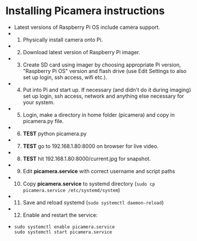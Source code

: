 # Installing Picamera instructions
- Latest versions of Raspberry Pi OS include camera support.
- 1. Physically install camera onto Pi.
- 2. Download latest version of Raspberry Pi imager.
- 3. Create SD card using imager by choosing appropriate Pi version, "Raspberry Pi OS" version and flash drive (use Edit Settings to also set up login, ssh access, wifi etc.).
- 4. Put into Pi and start up. If necessary (and didn't do it during imaging) set up login, ssh access, network and anything else necessary for your system.
- 5. Login, make a directory in home folder (picamera) and copy in picamera.py file.
- 6. **TEST** python picamera.py
- 7. **TEST** go to 192.168.1.80:8000 on browser for live video.
- 8. **TEST** hit 192.168.1.80:8000/current.jpg for snapshot.
- 9. Edit **picamera.service** with correct username and script paths
- 10. Copy **picamera.service** to systemd directory (`sudo cp picamera.service /etc/systemd/system`)
- 11. Save and reload systemd (`sudo systemctl daemon-reload`)
- 12. Enable and restart the service:
- ```
  sudo systemctl enable picamera.service
  sudo systemctl start picamera.service
  ```